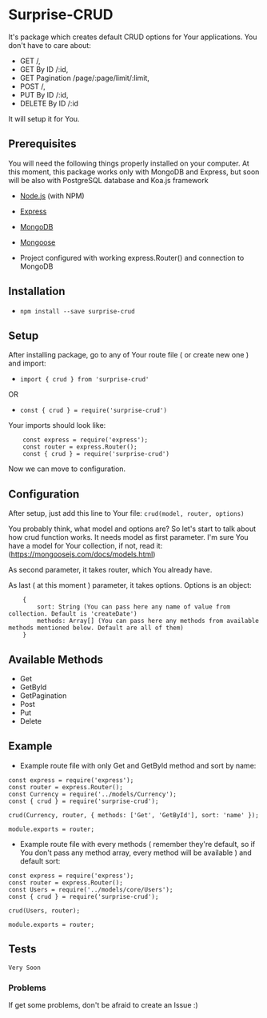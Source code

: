 # Surprise-CRUD

It's package which creates default CRUD options for Your applications. You don't have to care about:
* GET /,
* GET By ID /:id, 
* GET Pagination /page/:page/limit/:limit, 
* POST /, 
* PUT By ID /:id, 
* DELETE By ID /:id

It will setup it for You.

## Prerequisites

You will need the following things properly installed on your computer.
At this moment, this package works only with MongoDB and Express, but soon will be also with PostgreSQL database and Koa.js framework
* [Node.js](http://nodejs.org/) (with NPM)
* [Express](http://expressjs.com/)
* [MongoDB](http://mongodb.com/)
* [Mongoose](https://mongoosejs.com/)

* Project configured with working express.Router() and connection to MongoDB

## Installation

* `npm install --save surprise-crud`

## Setup
After installing package, go to any of Your route file ( or create new one ) and import: 
* `import { crud } from 'surprise-crud'`

OR 

* `const { crud } = require('surprise-crud')`

Your imports should look like: 
```
	const express = require('express');
	const router = express.Router();
	const { crud } = require('surprise-crud')
```

Now we can move to configuration.

## Configuration
After setup, just add this line to Your file: 
```crud(model, router, options)```

You probably think, what model and options are? So let's start to talk about how crud function works.
It needs model as first parameter. I'm sure You have a model for Your collection, if not, read it: (https://mongoosejs.com/docs/models.html)

As second parameter, it takes router, which You already have.

As last ( at this moment ) parameter, it takes options. Options is an object: 
```
	{
		sort: String (You can pass here any name of value from collection. Default is 'createDate')
		methods: Array[] (You can pass here any methods from available methods mentioned below. Default are all of them)
	}
```

## Available Methods
* Get
* GetById
* GetPagination
* Post
* Put
* Delete

## Example
* Example route file with only Get and GetById method and sort by name: 

```
const express = require('express');
const router = express.Router();
const Currency = require('../models/Currency');
const { crud } = require('surprise-crud');

crud(Currency, router, { methods: ['Get', 'GetById'], sort: 'name' });

module.exports = router;
```

* Example route file with every methods ( remember they're default, so if You don't pass any method array, every method will be available ) and default sort: 

```
const express = require('express');
const router = express.Router();
const Users = require('../models/core/Users');
const { crud } = require('surprise-crud');

crud(Users, router);

module.exports = router;

```

## Tests
```Very Soon```

### Problems
If get some problems, don't be afraid to create an Issue :) 
